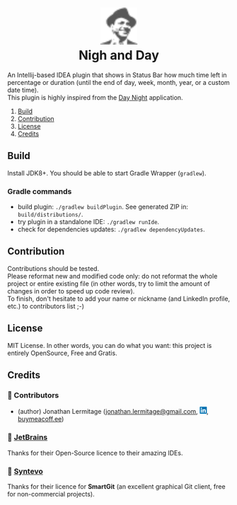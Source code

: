 <h1 align="center">
    <img src="./src/main/resources/META-INF/pluginIcon.svg" width="84" height="84" alt="logo"/><br/>
    Nigh and Day
</h1>

<!--p align="center">
    <a href="https://plugins.jetbrains.com/plugin/11058-extra-icons"><img src="https://img.shields.io/jetbrains/plugin/v/11058-extra-icons.svg"/></a>
    <a href="https://plugins.jetbrains.com/plugin/11058-extra-icons"><img src="https://img.shields.io/jetbrains/plugin/d/11058-extra-icons.svg"/></a>
    <a href="https://github.com/jonathanlermitage/intellij-extra-icons-plugin/blob/master/LICENSE.txt"><img src="https://img.shields.io/github/license/jonathanlermitage/intellij-extra-icons-plugin.svg"/></a>
    <a href="https://github.com/jonathanlermitage/intellij-extra-icons-plugin/graphs/contributors"><img src="https://img.shields.io/github/contributors/jonathanlermitage/intellij-extra-icons-plugin"/></a><br>
    <a href="https://github.com/jonathanlermitage/intellij-extra-icons-plugin/actions?query=workflow%3A%22Build%22"><img src="https://github.com/jonathanlermitage/intellij-extra-icons-plugin/workflows/Build/badge.svg"/></a>
    <a href="https://github.com/jonathanlermitage/intellij-extra-icons-plugin/actions?query=workflow%3A%22Compatibility%22"><img src="https://github.com/jonathanlermitage/intellij-extra-icons-plugin/workflows/Compatibility/badge.svg"/></a><br>
    <a href="https://github.com/jonathanlermitage/intellij-extra-icons-plugin/actions?query=workflow%3A%22Build+EAP%22"><img src="https://github.com/jonathanlermitage/intellij-extra-icons-plugin/workflows/Build%20EAP/badge.svg"/></a>
    <a href="https://github.com/jonathanlermitage/intellij-extra-icons-plugin/actions?query=workflow%3A%22Compatibility+EAP%22"><img src="https://github.com/jonathanlermitage/intellij-extra-icons-plugin/workflows/Compatibility%20EAP/badge.svg"/></a>
</p-->

An Intellij-based IDEA plugin that shows in Status Bar how much time left in percentage or duration (until the end of day, week, month, year, or a custom date time).  
This plugin is highly inspired from the [Day Night](https://getdaynight.com) application.

1. [Build](#build)  
2. [Contribution](#contribution)  
3. [License](#license)  
4. [Credits](#credits)  

## Build

Install JDK8+. You should be able to start Gradle Wrapper (`gradlew`).

### Gradle commands

* build plugin: `./gradlew buildPlugin`. See generated ZIP in: `build/distributions/`.
* try plugin in a standalone IDE: `./gradlew runIde`.
* check for dependencies updates: `./gradlew dependencyUpdates`.

## Contribution

Contributions should be tested.        
Please reformat new and modified code only: do not reformat the whole project or entire existing file (in other words, try to limit the amount of changes in order to speed up code review).  
To finish, don't hesitate to add your name or nickname (and LinkedIn profile, etc.) to contributors list ;-)

## License

MIT License. In other words, you can do what you want: this project is entirely OpenSource, Free and Gratis.

## Credits

### 🤝 Contributors

* (author) Jonathan Lermitage (<jonathan.lermitage@gmail.com>, [![linkedin](misc/linkedin_profile_badge.png)](https://www.linkedin.com/in/jonathan-lermitage-092711142/), [buymeacoff.ee](http://buymeacoff.ee/jlermitage))

### 🤝 [JetBrains](https://www.jetbrains.com/idea/)

Thanks for their Open-Source licence to their amazing IDEs.

### 🤝 [Syntevo](https://www.syntevo.com/smartgit/)

Thanks for their licence for **SmartGit** (an excellent graphical Git client, free for non-commercial projects).
